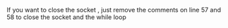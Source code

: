 If you want to close the socket , just remove the comments on line 57 and 58 to close the socket and the while loop
